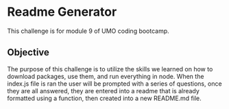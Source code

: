 # Readme Generator

This challenge is for module 9 of UMO coding bootcamp.

## Objective

The purpose of this challenge is to utilize the skills we learned on how to download packages, use them, and run everything in node. When the index.js file is ran the user will be prompted with a series of questions, once they are all answered, they are entered into a readme that is already formatted using a function, then created into a new README.md file.
